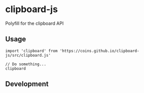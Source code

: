 # clipboard-js
Polyfill for the clipboard API

## Usage 

```
import 'clipboard' from 'https://coins.github.io/clipboard-js/src/clipboard.js'

// Do something...
clipboard
```

## Development 
